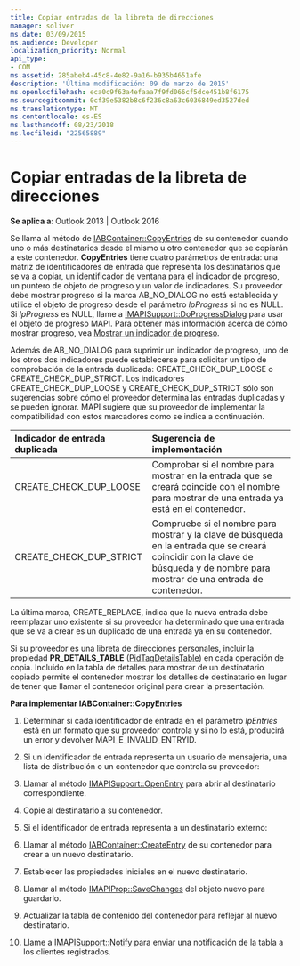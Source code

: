 ```yaml
---
title: Copiar entradas de la libreta de direcciones
manager: soliver
ms.date: 03/09/2015
ms.audience: Developer
localization_priority: Normal
api_type:
- COM
ms.assetid: 285abeb4-45c8-4e82-9a16-b935b4651afe
description: 'Última modificación: 09 de marzo de 2015'
ms.openlocfilehash: eca0c9f63a4efaaa7f9fd066cf5dce451b8f6175
ms.sourcegitcommit: 0cf39e5382b8c6f236c8a63c6036849ed3527ded
ms.translationtype: MT
ms.contentlocale: es-ES
ms.lasthandoff: 08/23/2018
ms.locfileid: "22565889"
---
```

# <a name="copying-address-book-entries"></a>Copiar entradas de la libreta de direcciones

  
  
**Se aplica a**: Outlook 2013 | Outlook 2016 
  
Se llama al método de [IABContainer::CopyEntries](iabcontainer-copyentries.md) de su contenedor cuando uno o más destinatarios desde el mismo u otro contenedor que se copiarán a este contenedor. **CopyEntries** tiene cuatro parámetros de entrada: una matriz de identificadores de entrada que representa los destinatarios que se va a copiar, un identificador de ventana para el indicador de progreso, un puntero de objeto de progreso y un valor de indicadores. Su proveedor debe mostrar progreso si la marca AB_NO_DIALOG no está establecida y utilice el objeto de progreso desde el parámetro _lpProgress_ si no es NULL. Si _lpProgress_ es NULL, llame a [IMAPISupport::DoProgressDialog](imapisupport-doprogressdialog.md) para usar el objeto de progreso MAPI. Para obtener más información acerca de cómo mostrar progreso, vea [Mostrar un indicador de progreso](mapi-progress-indicators.md).
  
Además de AB_NO_DIALOG para suprimir un indicador de progreso, uno de los otros dos indicadores puede establecerse para solicitar un tipo de comprobación de la entrada duplicada: CREATE_CHECK_DUP_LOOSE o CREATE_CHECK_DUP_STRICT. Los indicadores CREATE_CHECK_DUP_LOOSE y CREATE_CHECK_DUP_STRICT sólo son sugerencias sobre cómo el proveedor determina las entradas duplicadas y se pueden ignorar. MAPI sugiere que su proveedor de implementar la compatibilidad con estos marcadores como se indica a continuación.
  
|**Indicador de entrada duplicada**|**Sugerencia de implementación**|
|:-----|:-----|
|CREATE_CHECK_DUP_LOOSE  <br/> |Comprobar si el nombre para mostrar en la entrada que se creará coincide con el nombre para mostrar de una entrada ya está en el contenedor.  <br/> |
|CREATE_CHECK_DUP_STRICT  <br/> |Compruebe si el nombre para mostrar y la clave de búsqueda en la entrada que se creará coincidir con la clave de búsqueda y de nombre para mostrar de una entrada de contenedor.  <br/> |
   
La última marca, CREATE_REPLACE, indica que la nueva entrada debe reemplazar uno existente si su proveedor ha determinado que una entrada que se va a crear es un duplicado de una entrada ya en su contenedor. 
  
Si su proveedor es una libreta de direcciones personales, incluir la propiedad **PR_DETAILS_TABLE** ([PidTagDetailsTable](pidtagdetailstable-canonical-property.md)) en cada operación de copia. Incluido en la tabla de detalles para mostrar de un destinatario copiado permite el contenedor mostrar los detalles de destinatario en lugar de tener que llamar el contenedor original para crear la presentación.
  
 **Para implementar IABContainer::CopyEntries**
  
1. Determinar si cada identificador de entrada en el parámetro _lpEntries_ está en un formato que su proveedor controla y si no lo está, producirá un error y devolver MAPI_E_INVALID_ENTRYID. 
    
2. Si un identificador de entrada representa un usuario de mensajería, una lista de distribución o un contenedor que controla su proveedor:
    
1. Llamar al método [IMAPISupport::OpenEntry](imapisupport-openentry.md) para abrir al destinatario correspondiente. 
    
2. Copie al destinatario a su contenedor. 
    
3. Si el identificador de entrada representa a un destinatario externo:
    
1. Llamar al método [IABContainer::CreateEntry](iabcontainer-createentry.md) de su contenedor para crear a un nuevo destinatario. 
    
2. Establecer las propiedades iniciales en el nuevo destinatario.
    
4. Llamar al método [IMAPIProp::SaveChanges](imapiprop-savechanges.md) del objeto nuevo para guardarlo. 
    
5. Actualizar la tabla de contenido del contenedor para reflejar al nuevo destinatario. 
    
6. Llame a [IMAPISupport::Notify](imapisupport-notify.md) para enviar una notificación de la tabla a los clientes registrados. 
    

